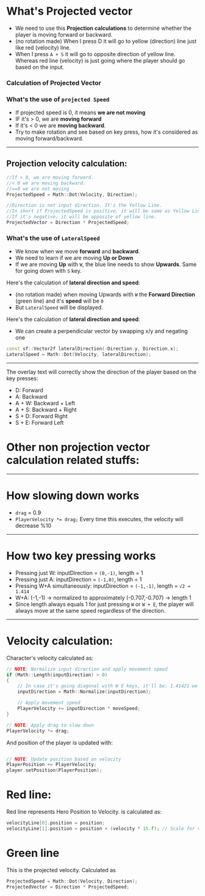 # What's Projected vector
- We need to use this **Projection calculations** to determine whether the player is moving forward or backward.
- (no rotation made) When I press D it will go to yellow (direction) line just like red (velocity) line.
- When I press `A + S` it will go to opposite direction of yellow line. Whereas red line (velocity) is just going where the player should go based on the input.

### Calculation of Projected Vector

### What's the use of `projected Speed`
- If projected speed is 0, it means **we are not moving**
- IF it's > 0, we are **moving forward** 
- If it's < 0 we are **moving backward**.
- Try to make rotation and see based on key press, how it's considered as moving forward/backward.
___

## Projection velocity calculation: 
```c++
//If > 0, we are moving forward.
//< 0 we are moving backward. 
//==0 we are not moving
ProjectedSpeed = Math::Dot(Velocity, Direction); 

//Direction is not input direction. It's the Yellow Line. 
//In short if ProjectedSpeed is positive, it will be same as Yellow Line (Direction).
//If it's negative, it will be opposite of yellow line.
ProjectedVector = Direction * ProjectedSpeed;
```

### What's the use of `LateralSpeed`
- We know when we move **forward** and **backward**.
- We need to learn if we are moving **Up or Down**
- If we are moving **Up** with `W`, the blue line needs to show **Upwards**. Same for going down with `S` key.

Here's the calculation of **lateral direction and speed**:
- (no rotation made) when moving Upwards with `W` the **Forward Direction** (green line) and it's **speed** will be `0`
- But `LateralSpeed` will be displayed.

Here's the calculation of **lateral direction and speed**:
- We can create a perpendicular vector by swapping x/y and negating one

```c++
const sf::Vector2f lateralDirection(-Direction.y, Direction.x);
LateralSpeed = Math::Dot(Velocity, lateralDirection);
```
___

The overlay text will correctly show the direction of the player based on the key presses:
- D: Forward
- A: Backward
-  A + W: Backward + Left
- A + S: Backward + Right
- S + D: Forward Right
- S + E: Forward Left



# Other non projection vector calculation related stuffs:
___
# How slowing down works

- `drag` = 0.9
- `PlayerVelocity *= drag;` Every time this executes, the velocity will decrease %10

___

# How two key pressing works

- Pressing just W: inputDirection = `(0,-1)`, length = 1
- Pressing just A: inputDirection = `(-1,0)`, length = 1
- Pressing W+A simultaneously: inputDirection = `(-1,-1)`, length = `√2 ≈ 1.414`
- W+A: (-1,-1) → normalized to approximately (-0.707,-0.707) → length 1
- Since length always equals 1 for just pressing `W` or `W + E`, the player will always move at the same speed regardless of the direction.

___

# Velocity calculation:

Character's velocity calculated as:

```c++
// NOTE: Normalize input direction and apply movement speed
if (Math::Length(inputDirection) > 0)
{
    // In case it's going diagonal with W E keys, it'll be: 1.41421 we need to normalize it.
    inputDirection = Math::Normalize(inputDirection);

    // Apply movement speed
    PlayerVelocity += inputDirection * moveSpeed;
}

// NOTE: Apply drag to slow down
PlayerVelocity *= drag;
```
And position of the player is updated with:

```c++

// NOTE: Update position based on velocity
PlayerPosition += PlayerVelocity;
player.setPosition(PlayerPosition);
```

# Red line:

Red line represents Hero Position to Velocity. is calculated as:

```c++
velocityLine[0].position = position;
velocityLine[1].position = position + (velocity * 15.f); // Scale for visibility
```

# Green line

This is the projected velocity. Calculated as

```c++
ProjectedSpeed = Math::Dot(Velocity, Direction);
ProjectedVector = Direction * ProjectedSpeed;
```



